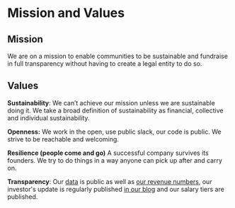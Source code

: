 # Mission and Values

## **Mission**

We are on a mission to enable communities to be sustainable and fundraise in full transparency without having to create a legal entity to do so.&#x20;

## **Values**&#x20;

**Sustainability**: We can’t achieve our mission unless we are sustainable doing it. We take a broad definition of sustainability as financial, collective and individual sustainability.

**Openness:** We work in the open, use public slack, our code is public. We strive to be reachable and welcoming.

**Resilience (people come and go)** A successful company survives its founders. We try to do things in a way anyone can pick up after and carry on.

**Transparency**: Our [data](https://drive.google.com/drive/u/1/folders/1OwRpuIehFQxRnJIRAksQ1Jd2xXZrhz5L) is public as well as [our revenue numbers](https://docs.google.com/spreadsheets/u/1/d/1uNDoafJyI50o128tjV2HjJGrf8l4bGOorJdSL8qgPyk/edit?usp=drive\_web\&ouid=113376999794383062808), our investor's update is regularly published [in our blog](https://blog.opencollective.com) and our salary tiers are published.
